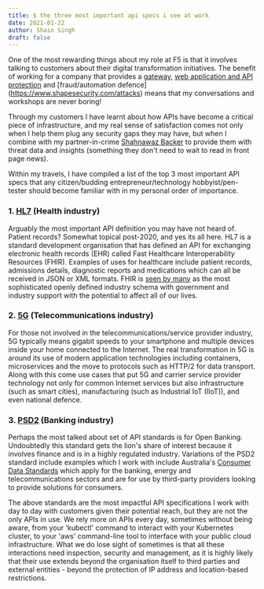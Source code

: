 ```yaml
---
title: $ the three most important api specs i see at work
date: 2021-01-22
author: Shain Singh
draft: false
---
```


One of the most rewarding things about my role at F5 is that it involves talking to customers about their digital transformation initiatives.
The benefit of working for a company that provides a [gateway](https://www.nginx.com/solutions/api-management-gateway/), [web application and API protection](https://www.f5.com/solutions/application-security/web-app-and-api-protection) and [fraud/automation defence] (https://www.shapesecurity.com/attacks) means that my conversations and workshops are never boring!

Through my customers I have learnt about how APIs have become a critical piece of infrastructure, and my real sense of satisfaction comes not only when I help them plug any security gaps they may have, but when I combine with my partner-in-crime [Shahnawaz Backer](https://www.linkedin.com/in/backers/) to provide them with threat data and insights (something they don't need to wait to read in front page news).

Within my travels, I have compiled a list of the top 3 most important API specs that any citizen/budding entrepreneur/technology hobbyist/pen-tester should become familiar with in my personal order of importance.

### 1. [HL7](http://hl7.org/fhir/) (Health industry)
Arguably the most important API definition you may have not heard of. Patient records? Somewhat topical post-2020, and yes its all here. HL7 is a standard development organisation that has defined an API for exchanging electronic health records (EHR) called Fast Healthcare Interoperability Resources (FHIR). Examples of uses for healthcare include patient records, admissions details, diagnostic reports and medications which can all be received in JSON or XML formats. FHIR is [seen by many](https://apievangelist.com/2019/09/18/creating-a-postman-collection-for-the-fast-healthcare-interoperability-resources-fhir-specification/) as the most sophisticated openly defined industry schema with government and industry support with the potential to affect all of our lives.

### 2. [5G](https://forge.etsi.org/rep/3GPP/5G_APIs) (Telecommunications industry)
For those not involved in the telecommunications/service provider industry, 5G typically means gigabit speeds to your smartphone and multiple devices inside your home connected to the Internet. The real transformation in 5G is around its use of modern application technologies including containers, microservices and the move to protocols such as HTTP/2 for data transport. Along with this come use cases that put 5G and carrier service provider technology not only for common Internet services but also infrastructure (such as smart cities), manufacturing (such as Industrial IoT (IIoT)), and even national defence.

### 3. [PSD2](https://standards.openbanking.org.uk/api-specifications/) (Banking industry)
Perhaps the most talked about set of API standards is for Open Banking. Undoubtedly this standard gets the lion's share of interest because it involves finance and is in a highly regulated industry. Variations of the PSD2 standard include examples which I work with include Australia's [Consumer Data Standards](https://consumerdatastandardsaustralia.github.io/standards/#introduction) which apply for the banking, energy and telecommunications sectors and are for use by third-party providers looking to provide solutions for consumers.

The above standards are the most impactful API specifications I work with day to day with customers given their potential reach, but they are not the only APIs in use. We rely more on APIs every day, sometimes without being aware, from your 'kubectl' command to interact with your Kubernetes cluster, to your 'aws' command-line tool to interface with your public cloud infrastructure. What we do lose sight of sometimes is that all these interactions need inspection, security and management, as it is highly likely that their use extends beyond the organisation itself to third parties and external entities - beyond the protection of IP address and location-based restrictions. 
